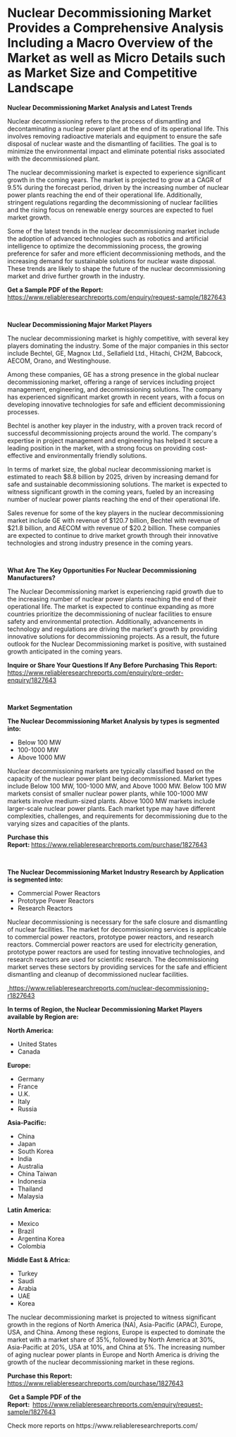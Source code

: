<p><h1>Nuclear Decommissioning Market Provides a Comprehensive Analysis Including a Macro Overview of the Market as well as Micro Details such as Market Size and Competitive Landscape</h1></p><p><strong>Nuclear Decommissioning Market Analysis and Latest Trends</strong></p>
<p><p>Nuclear decommissioning refers to the process of dismantling and decontaminating a nuclear power plant at the end of its operational life. This involves removing radioactive materials and equipment to ensure the safe disposal of nuclear waste and the dismantling of facilities. The goal is to minimize the environmental impact and eliminate potential risks associated with the decommissioned plant.</p><p>The nuclear decommissioning market is expected to experience significant growth in the coming years. The market is projected to grow at a CAGR of 9.5% during the forecast period, driven by the increasing number of nuclear power plants reaching the end of their operational life. Additionally, stringent regulations regarding the decommissioning of nuclear facilities and the rising focus on renewable energy sources are expected to fuel market growth.</p><p>Some of the latest trends in the nuclear decommissioning market include the adoption of advanced technologies such as robotics and artificial intelligence to optimize the decommissioning process, the growing preference for safer and more efficient decommissioning methods, and the increasing demand for sustainable solutions for nuclear waste disposal. These trends are likely to shape the future of the nuclear decommissioning market and drive further growth in the industry.</p></p>
<p><strong>Get a Sample PDF of the Report:&nbsp;</strong> <a href="https://www.reliableresearchreports.com/enquiry/request-sample/1827643">https://www.reliableresearchreports.com/enquiry/request-sample/1827643</a></p>
<p>&nbsp;</p>
<p><strong>Nuclear Decommissioning Major Market Players</strong></p>
<p><p>The nuclear decommissioning market is highly competitive, with several key players dominating the industry. Some of the major companies in this sector include Bechtel, GE, Magnox Ltd., Sellafield Ltd., Hitachi, CH2M, Babcock, AECOM, Orano, and Westinghouse.</p><p>Among these companies, GE has a strong presence in the global nuclear decommissioning market, offering a range of services including project management, engineering, and decommissioning solutions. The company has experienced significant market growth in recent years, with a focus on developing innovative technologies for safe and efficient decommissioning processes.</p><p>Bechtel is another key player in the industry, with a proven track record of successful decommissioning projects around the world. The company's expertise in project management and engineering has helped it secure a leading position in the market, with a strong focus on providing cost-effective and environmentally friendly solutions.</p><p>In terms of market size, the global nuclear decommissioning market is estimated to reach $8.8 billion by 2025, driven by increasing demand for safe and sustainable decommissioning solutions. The market is expected to witness significant growth in the coming years, fueled by an increasing number of nuclear power plants reaching the end of their operational life.</p><p>Sales revenue for some of the key players in the nuclear decommissioning market include GE with revenue of $120.7 billion, Bechtel with revenue of $21.8 billion, and AECOM with revenue of $20.2 billion. These companies are expected to continue to drive market growth through their innovative technologies and strong industry presence in the coming years.</p></p>
<p>&nbsp;</p>
<p><strong>What Are The Key Opportunities For Nuclear Decommissioning Manufacturers?</strong></p>
<p><p>The Nuclear Decommissioning market is experiencing rapid growth due to the increasing number of nuclear power plants reaching the end of their operational life. The market is expected to continue expanding as more countries prioritize the decommissioning of nuclear facilities to ensure safety and environmental protection. Additionally, advancements in technology and regulations are driving the market's growth by providing innovative solutions for decommissioning projects. As a result, the future outlook for the Nuclear Decommissioning market is positive, with sustained growth anticipated in the coming years.</p></p>
<p><strong>Inquire or Share Your Questions If Any Before Purchasing This Report:</strong> <a href="https://www.reliableresearchreports.com/enquiry/pre-order-enquiry/1827643">https://www.reliableresearchreports.com/enquiry/pre-order-enquiry/1827643</a></p>
<p>&nbsp;</p>
<p><strong>Market Segmentation</strong></p>
<p><strong>The Nuclear Decommissioning Market Analysis by types is segmented into:</strong></p>
<p><ul><li>Below 100 MW</li><li>100-1000 MW</li><li>Above 1000 MW</li></ul></p>
<p><p>Nuclear decommissioning markets are typically classified based on the capacity of the nuclear power plant being decommissioned. Market types include Below 100 MW, 100-1000 MW, and Above 1000 MW. Below 100 MW markets consist of smaller nuclear power plants, while 100-1000 MW markets involve medium-sized plants. Above 1000 MW markets include larger-scale nuclear power plants. Each market type may have different complexities, challenges, and requirements for decommissioning due to the varying sizes and capacities of the plants.</p></p>
<p><strong>Purchase this Report:&nbsp;</strong><a href="https://www.reliableresearchreports.com/purchase/1827643">https://www.reliableresearchreports.com/purchase/1827643</a></p>
<p>&nbsp;</p>
<p><strong>The Nuclear Decommissioning Market Industry Research by Application is segmented into:</strong></p>
<p><ul><li>Commercial Power Reactors</li><li>Prototype Power Reactors</li><li>Research Reactors</li></ul></p>
<p><p>Nuclear decommissioning is necessary for the safe closure and dismantling of nuclear facilities. The market for decommissioning services is applicable to commercial power reactors, prototype power reactors, and research reactors. Commercial power reactors are used for electricity generation, prototype power reactors are used for testing innovative technologies, and research reactors are used for scientific research. The decommissioning market serves these sectors by providing services for the safe and efficient dismantling and cleanup of decommissioned nuclear facilities.</p></p>
<p><a href="https://www.reliableresearchreports.com/nuclear-decommissioning-r1827643">&nbsp;https://www.reliableresearchreports.com/nuclear-decommissioning-r1827643</a></p>
<p><strong>In terms of Region, the Nuclear Decommissioning Market Players available by Region are:</strong></p>
<p>
    <p> <strong> North America: </strong>
        <ul>
            <li>United States</li>
            <li>Canada</li>
        </ul>
        </p> 
    <p> <strong> Europe: </strong>
        <ul>
            <li>Germany</li>
            <li>France</li>
            <li>U.K.</li>
            <li>Italy</li>
            <li>Russia</li>
        </ul>
        </p> 
    <p> <strong> Asia-Pacific: </strong>
        <ul>
            <li>China</li>
            <li>Japan</li>
            <li>South Korea</li>
            <li>India</li>
            <li>Australia</li>
            <li>China Taiwan</li>
            <li>Indonesia</li>
            <li>Thailand</li>
            <li>Malaysia</li>
        </ul>
        </p> 
    <p> <strong> Latin America: </strong>
        <ul>
            <li>Mexico</li>
            <li>Brazil</li>
            <li>Argentina Korea</li>
            <li>Colombia</li>
        </ul>
        </p> 
    <p> <strong> Middle East & Africa: </strong>
        <ul>
            <li>Turkey</li>
            <li>Saudi</li>
            <li>Arabia</li>
            <li>UAE</li>
            <li>Korea</li>
        </ul>
    </p>
    </p>
<p><p>The nuclear decommissioning market is projected to witness significant growth in the regions of North America (NA), Asia-Pacific (APAC), Europe, USA, and China. Among these regions, Europe is expected to dominate the market with a market share of 35%, followed by North America at 30%, Asia-Pacific at 20%, USA at 10%, and China at 5%. The increasing number of aging nuclear power plants in Europe and North America is driving the growth of the nuclear decommissioning market in these regions.</p></p>
<p><strong>Purchase this Report: </strong><a href="https://www.reliableresearchreports.com/purchase/1827643">https://www.reliableresearchreports.com/purchase/1827643</a></p>
<p>&nbsp;<strong>Get a Sample PDF of the Report:&nbsp;&nbsp;</strong><a href="https://www.reliableresearchreports.com/enquiry/request-sample/1827643">https://www.reliableresearchreports.com/enquiry/request-sample/1827643</a></p>
<p><strong></strong></p>
<p>Check more reports on https://www.reliableresearchreports.com/</p>